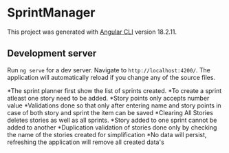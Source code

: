 # SprintManager

This project was generated with [Angular CLI](https://github.com/angular/angular-cli) version 18.2.11.

## Development server

Run `ng serve` for a dev server. Navigate to `http://localhost:4200/`. The application will automatically reload if you change any of the source files.

*The sprint planner first show the list of sprints created.
*To create a sprint atleast one story need to be added.
*Story points only accepts number value
*Validations done so that only after entering name and story points in case of both story and sprint the item can be saved
*Clearing All Stories deletes stories as well as all sprints.
*Story added to one sprint cannot be added to another
*Duplication validation of stories done only by checking the name of the stories created for simplification
*No data will persist, refreshing the application will remove all created data's
